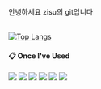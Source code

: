 안녕하세요 zisu의 git입니다  
<br>


[![Top Langs](https://github-readme-stats.vercel.app/api/top-langs/?username=seo101500&layout=compact)](https://github.com/seo101500/github-readme-stats)


####  :clipboard: Once I've Used 
  


<img src="https://img.shields.io/badge/python-007396?style=for-the-badge&logo=python&logoColor=white">&nbsp;<img src="https://img.shields.io/badge/MySQL-4479A1?style=for-the-badge&logo=MySQL&logoColor=white">&nbsp;<img src="https://img.shields.io/badge/java-F80000?style=for-the-badge&logo=java&logoColor=white">&nbsp;<img src="https://img.shields.io/badge/javascript-2C2255?style=for-the-badge&logo=javascript%20IDE&logoColor=white">&nbsp;<img src="https://img.shields.io/badge/github-181717?style=for-the-badge&logo=github&logoColor=white">&nbsp;<img src="https://img.shields.io/badge/kotlin-232F3E?style=for-the-badge&logo=kotlin&logoColor=white">




 

